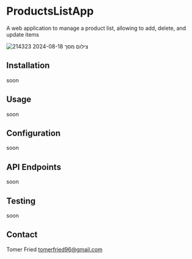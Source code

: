 # ProductsListApp

A web application to manage a product list, allowing to add, delete, and update items

![צילום מסך 2024-08-18 214323](https://github.com/user-attachments/assets/3cd6e638-9322-45d9-b3ee-ebaf7660c46d)

## Installation

soon

## Usage

soon

## Configuration

soon

## API Endpoints

soon

## Testing

soon

## Contact

Tomer Fried
tomerfried96@gmail.com
